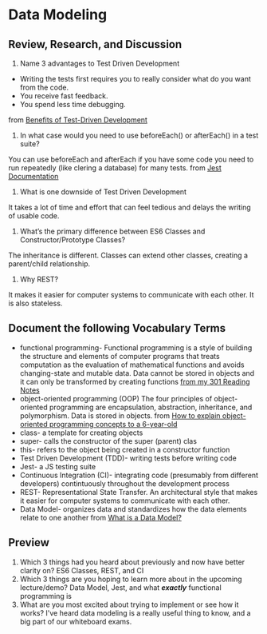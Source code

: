 # Data Modeling

## Review, Research, and Discussion
1. Name 3 advantages to Test Driven Development

  - Writing the tests first requires you to really consider what do you want from the code.
  - You receive fast feedback.
  - You spend less time debugging.

 from [Benefits of Test-Driven Development](https://dzone.com/articles/20-benefits-of-test-driven-development)
1. In what case would you need to use beforeEach() or afterEach() in a test suite?

You can use beforeEach and afterEach if you have some code you need to run repeatedly (like clering a database) for many tests.
from [Jest Documentation](https://jestjs.io/docs/en/setup-teardown)

1. What is one downside of Test Driven Development

It takes a lot of time and effort that can feel tedious and delays the writing of usable code. 
1. What’s the primary difference between ES6 Classes and Constructor/Prototype Classes?

The inheritance is different. Classes can extend other classes, creating a parent/child relationship.


1. Why REST?

It makes it easier for computer systems to communicate with each other. It is also stateless. 

## Document the following Vocabulary Terms

- functional programming-  Functional programming is a style of building the structure and elements of computer programs that treats computation as the evaluation of mathematical functions and avoids changing-state and mutable data. Data cannot be stored in objects and it can only be transformed by creating functions [from my 301 Reading Notes](301-class9.md)
- object-oriented programming (OOP) The four principles of object-oriented programming are encapsulation, abstraction, inheritance, and polymorphism. Data is stored in objects. from [How to explain object-oriented programming concepts to a 6-year-old](https://www.freecodecamp.org/news/object-oriented-programming-concepts-21bb035f7260/)
- class-  a template for creating objects
- super- calls the constructor of the super (parent) clas
- this- refers to the object being created in a constructor function
- Test Driven Development (TDD)- writing tests before writing code
- Jest- a JS testing suite
- Continuous Integration (CI)- integrating code (presumably from different developers) contintuously throughout the development process
- REST- Representational State Transfer. An architectural style that makes it easier for computer systems to communicate with each other. 
- Data Model- organizes data and standardizes how the data elements relate to one another from [What is a Data Model?](https://cedar.princeton.edu/understanding-data/what-data-model)

## Preview
1. Which 3 things had you heard about previously and now have better clarity on?
ES6 Classes, REST, and CI
1. Which 3 things are you hoping to learn more about in the upcoming lecture/demo?
Data Model, Jest, and what ***exactly*** functional programming is
1. What are you most excited about trying to implement or see how it works?
I've heard data modeling is a really useful thing to know, and a big part of our whiteboard exams. 